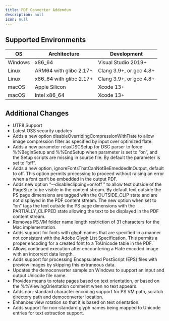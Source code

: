 ```yaml
---
title: PDF Converter Addendum
description: null
icon: null
---
```


## Supported Environments

| OS      | Architecture             | Development             |
| ------- | ------------------------ | ----------------------- |
| Windows | x86\_64                  | Visual Studio 2019+     |
| Linux   | ARM64 with glibc 2.17+   | Clang 3.9+, or gcc 4.8+ |
| Linux   | x86\_64 with glibc 2.17+ | Clang 3.9+, or gcc 4.8+ |
| macOS   | Apple Silicon            | Xcode 13+               |
| macOS   | Intel x86\_64            | Xcode 13+               |

## **Additional Changes**

- UTF8 Support
- Latest OSS security updates
- Adds a new option disableOverridingCompressionWithFlate to allow image compression filter as specified by input over optimized flate.
- Adds a new parameter relaxDSCSetup for DSC parser to force %%BeginSetup and %%EndSetup when parameter is set to “on”, and the Setup scripts are missing in source file. By default the parameter is set to “off”.
- Adds a new option, ignoreFontsThatCanNotBeEmeddedInOutput, default to off. This option permits processing to proceed without raising an error when a font can’t be embedded in the output PDF.
- Adds new option “--disableclipping=on/off ” to allow text outside of the PageSize to be visible in the content stream. By default text outside the PS page dimensions are tagged with the OUTSIDE\_CLIP state and are not displayed in the PDF content stream. The new option when set to “on” tags the text outside the PS page dimensions with the PARTIALLY\_CLIPPED state allowing the text to be displayed in the PDF content stream.
- Removes PS.VM folder name length restriction of 31 characters for the Mac implementation.
- Adds support for fonts with glyph names that are specified in a manner not consistent with the Adobe Glyph List Specification. This permits a proper encoding for a created font to a ToUnicode table in the PDF.
- Allows continued execution after encountering a Flate encoded image with an incorrect data length.
- Adds support for processing Encapsulated PostScript (EPS) files with preview images by skipping this extraneous data.
- Updates the democonverter sample on Windows to support an input and output Unicode file name.
- Provides means to rotate pages based on text orientation, or based on the %%ViewingOrientation comment when no text appears.
- Adds non-standard character encoding support for PS.VM path, scratch directory path and democonverter location.
- Enhances view rotation so that it is based on text orientation.
- Adds support for non-standard glyph names being mapped to Unicode entries for text extraction support.
